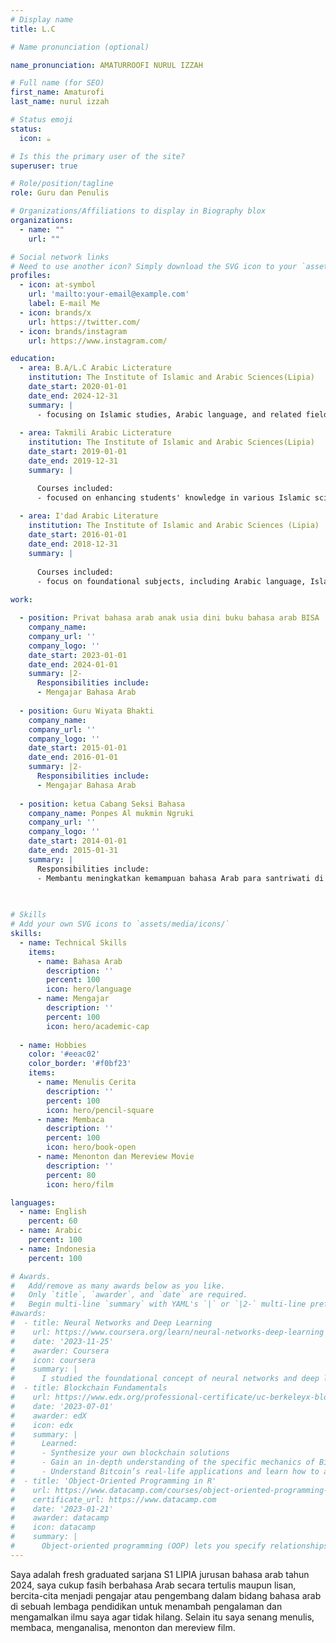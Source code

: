 ```yaml
---
# Display name
title: L.C

# Name pronunciation (optional)

name_pronunciation: AMATURROOFI NURUL IZZAH

# Full name (for SEO)
first_name: Amaturofi
last_name: nurul izzah

# Status emoji
status:
  icon: ☕️

# Is this the primary user of the site?
superuser: true

# Role/position/tagline
role: Guru dan Penulis

# Organizations/Affiliations to display in Biography blox
organizations:
  - name: ""
    url: ""

# Social network links
# Need to use another icon? Simply download the SVG icon to your `assets/media/icons/` folder.
profiles:
  - icon: at-symbol
    url: 'mailto:your-email@example.com'
    label: E-mail Me
  - icon: brands/x
    url: https://twitter.com/
  - icon: brands/instagram
    url: https://www.instagram.com/

education:
  - area: B.A/L.C Arabic Licterature
    institution: The Institute of Islamic and Arabic Sciences(Lipia)
    date_start: 2020-01-01
    date_end: 2024-12-31
    summary: |
      - focusing on Islamic studies, Arabic language, and related fields.
      
  - area: Takmili Arabic Licterature
    institution: The Institute of Islamic and Arabic Sciences(Lipia)
    date_start: 2019-01-01
    date_end: 2019-12-31
    summary: |

      Courses included:
      - focused on enhancing students' knowledge in various Islamic sciences and the Arabic language. It often serves as a bridge between foundational courses and higher-level studies
     
  - area: I'dad Arabic Literature
    institution: The Institute of Islamic and Arabic Sciences (Lipia)
    date_start: 2016-01-01
    date_end: 2018-12-31
    summary: |
  
      Courses included:
      - focus on foundational subjects, including Arabic language, Islamic studies, and other essential topics, to prepare students for more advanced coursework
     
work:

  - position: Privat bahasa arab anak usia dini buku bahasa arab BISA
    company_name: 
    company_url: ''
    company_logo: ''
    date_start: 2023-01-01
    date_end: 2024-01-01
    summary: |2-
      Responsibilities include:
      - Mengajar Bahasa Arab
      
  - position: Guru Wiyata Bhakti
    company_name: 
    company_url: ''
    company_logo: ''
    date_start: 2015-01-01
    date_end: 2016-01-01
    summary: |2-
      Responsibilities include:
      - Mengajar Bahasa Arab
      
  - position: ketua Cabang Seksi Bahasa 
    company_name: Ponpes Al mukmin Ngruki 
    company_url: ''
    company_logo: ''
    date_start: 2014-01-01
    date_end: 2015-01-31
    summary: |
      Responsibilities include:
      - Membantu meningkatkan kemampuan bahasa Arab para santriwati di ruanglingkup Ponpes
      
      

# Skills
# Add your own SVG icons to `assets/media/icons/`
skills:
  - name: Technical Skills
    items:
      - name: Bahasa Arab
        description: ''
        percent: 100
        icon: hero/language
      - name: Mengajar
        description: ''
        percent: 100
        icon: hero/academic-cap
        
  - name: Hobbies
    color: '#eeac02'
    color_border: '#f0bf23'
    items:
      - name: Menulis Cerita
        description: ''
        percent: 100
        icon: hero/pencil-square
      - name: Membaca
        description: ''
        percent: 100
        icon: hero/book-open
      - name: Menonton dan Mereview Movie
        description: ''
        percent: 80
        icon: hero/film

languages:
  - name: English
    percent: 60
  - name: Arabic
    percent: 100
  - name: Indonesia
    percent: 100

# Awards.
#   Add/remove as many awards below as you like.
#   Only `title`, `awarder`, and `date` are required.
#   Begin multi-line `summary` with YAML's `|` or `|2-` multi-line prefix and indent 2 spaces below.
#awards:
#  - title: Neural Networks and Deep Learning
#    url: https://www.coursera.org/learn/neural-networks-deep-learning
#    date: '2023-11-25'
#    awarder: Coursera
#    icon: coursera
#    summary: |
#      I studied the foundational concept of neural networks and deep learning. By the end, I was familiar with the significant technological trends driving the rise of deep learning; build, train, and apply fully connected deep neural networks; implement efficient (vectorized) neural networks; identify key parameters in a neural network’s architecture; and apply deep learning to your own applications.
#  - title: Blockchain Fundamentals
#    url: https://www.edx.org/professional-certificate/uc-berkeleyx-blockchain-fundamentals
#    date: '2023-07-01'
#    awarder: edX
#    icon: edx
#    summary: |
#      Learned:
#      - Synthesize your own blockchain solutions
#      - Gain an in-depth understanding of the specific mechanics of Bitcoin
#      - Understand Bitcoin’s real-life applications and learn how to attack and destroy Bitcoin, Ethereum, smart contracts and Dapps, and alternatives to Bitcoin’s Proof-of-Work consensus algorithm
#  - title: 'Object-Oriented Programming in R'
#    url: https://www.datacamp.com/courses/object-oriented-programming-with-s3-and-r6-in-r
#    certificate_url: https://www.datacamp.com
#    date: '2023-01-21'
#    awarder: datacamp
#    icon: datacamp
#    summary: |
#      Object-oriented programming (OOP) lets you specify relationships between functions and the objects that they can act on, helping you manage complexity in your code. This is an intermediate level course, providing an introduction to OOP, using the S3 and R6 systems. S3 is a great day-to-day R programming tool that simplifies some of the functions that you write. R6 is especially useful for industry-specific analyses, working with web APIs, and building GUIs.
---
```


Saya adalah fresh graduated sarjana S1 LIPIA jurusan bahasa arab tahun 2024, saya cukup fasih berbahasa Arab secara tertulis maupun lisan, bercita-cita menjadi pengajar atau pengembang dalam bidang bahasa arab di sebuah lembaga pendidikan untuk menambah pengalaman dan mengamalkan ilmu saya agar tidak hilang. Selain itu saya senang menulis, membaca, menganalisa, menonton dan mereview film.
